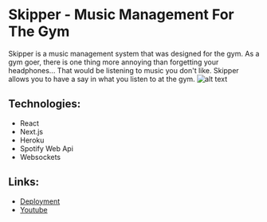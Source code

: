 # Skipper - Music Management For The Gym
Skipper is a music management system that was designed for the gym. As a gym goer, there is one thing more annoying than forgetting your headphones... That would be listening to music you don't like. Skipper allows you to have a say in what you listen to at the gym. 
![alt text](https://imgur.com/a/rGfrhRg)

## Technologies:
* React
* Next.js
* Heroku
* Spotify Web Api
* Websockets

## Links:
- [Deployment](https://skipp-er.herokuapp.com/)
- [Youtube](https://www.youtube.com/channel/UCpfl-T9iPPrs6PtpcMWDrvA)
